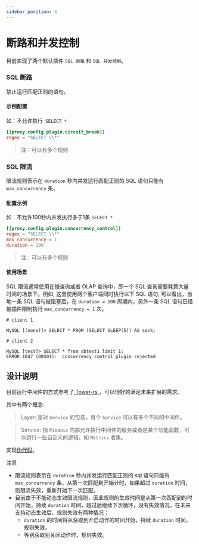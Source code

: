 ```yaml
---
sidebar_position: 4
---
```


# 断路和并发控制 

目前实现了两个默认插件 `SQL 断路` 和 `SQL 并发控制`。

### SQL 断路

禁止运行匹配正则的语句。

#### 示例配置
如：不允许执行` SELECT *`

``` toml
[[proxy.config.plugin.circuit_break]]
regex = "SELECT \\*"
```
> 注：可以有多个规则

### SQL 限流

限流规则表示在 `duration` 秒内并发运行匹配正则的 SQL 语句只能有 `max_concurrency` 条，

#### 配置示例
如：不允许100秒内并发执行多于1条 `SELECT *`

``` toml
[[proxy.config.plugin.concurrency_control]]
regex = "SELECT \\*"    
max_concurrency = 1
duration = 100
```

> 注：可以有多个规则

#### 使用场景
SQL 限流通常使用在慢查询或者 OLAP 查询中，即一个 SQL 查询需要耗费大量时间的场景下。例如, 这里使用两个客户端同时执行以下 SQL 语句, 可以看出，当地一条 SQL 语句被阻塞后，在 `duration = 100` 周期内，另外一条 SQL 语句已经被插件限制执行 `max_concurrency = 1` 次。


```
# client 1

MySQL [(none)]> SELECT * FROM (SELECT SLEEP(5)) AS sock;
```

```
# client 2

MySQL [test]> SELECT * from sbtest1 limit 1;
ERROR 1047 (08S01):  concurrency control plugin rejected
```

## 设计说明

目前运行中间件的方式参考了[ Tower-rs ](https://github.com/tower-rs/tower.git)，可以很好的满足未来扩展的需求。

其中有两个概念:
> Layer:  是对 `Service` 的包装，每个 `Service` 可以有多个不同的中间件。

> Service: 指 `Pisanix` 内部允许执行中间件的服务或者是某个功能函数，可以运行一些自定义的逻辑，如 `Metrics` 收集。

实现[伪代码](https://play.rust-lang.org/?version=stable&mode=debug&edition=2018&gist=0db8ca6f72096c7a74682085a66e3270)。

注意 

- 限流规则表示在 `duration` 秒内并发运行匹配正则的 sql 语句只能有 `max_concurrency` 条，从第一次匹配到开始计时，如果超过 `duration` 时间，则限流失效，重新开始下一次匹配。
- 目前由于不能动态生效限流规则，因此规则的生效时间是从第一次匹配到的时间开始，持续 `duration` 时间，超过后继续下次循环，没有失效情况，在未来支持动态生效后，规则失效有两种情况：
    -  `duration` 的时间将从获取到开启动作的时间开始，持续 `duration` 时间，规则失效。
    -  等到获取到关闭动作时，规则失效。
